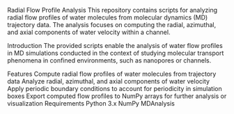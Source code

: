 Radial Flow Profile Analysis
This repository contains scripts for analyzing radial flow profiles of water molecules from molecular dynamics (MD) trajectory data. The analysis focuses on computing the radial, azimuthal, and axial components of water velocity within a channel.

Introduction
The provided scripts enable the analysis of water flow profiles in MD simulations conducted in the context of studying molecular transport phenomena in confined environments, such as nanopores or channels.

Features
Compute radial flow profiles of water molecules from trajectory data
Analyze radial, azimuthal, and axial components of water velocity
Apply periodic boundary conditions to account for periodicity in simulation boxes
Export computed flow profiles to NumPy arrays for further analysis or visualization
Requirements
Python 3.x
NumPy
MDAnalysis

